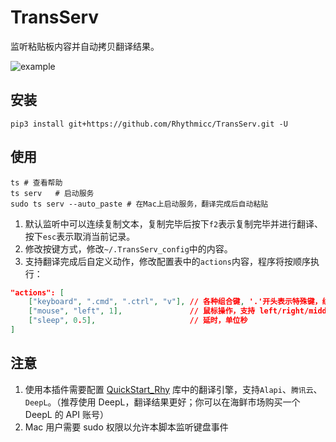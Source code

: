 # TransServ

监听粘贴板内容并自动拷贝翻译结果。

![example](https://cos.rhythmlian.cn/ImgBed/579ccb0a5e33aca05e88ee5928524788.png)

## 安装

```shell
pip3 install git+https://github.com/Rhythmicc/TransServ.git -U
```

## 使用

```shell
ts # 查看帮助
ts serv   # 启动服务
sudo ts serv --auto_paste # 在Mac上启动服务，翻译完成后自动粘贴
```

1. 默认监听中可以连续复制文本，复制完毕后按下`f2`表示复制完毕并进行翻译、按下`esc`表示取消当前记录。
2. 修改按键方式，修改`~/.TransServ_config`中的内容。
3. 支持翻译完成后自定义动作，修改配置表中的`actions`内容，程序将按顺序执行：

```json
"actions": [
    ["keyboard", ".cmd", ".ctrl", "v"], // 各种组合键, '.'开头表示特殊键，组合键长度不限
    ["mouse", "left", 1],               // 鼠标操作，支持 left/right/middle，1表示点击次数
    ["sleep", 0.5],                     // 延时，单位秒
]
```

## 注意

1. 使用本插件需要配置 [QuickStart_Rhy](https://github.com/Rhythmicc/qs) 库中的翻译引擎，支持`Alapi`、`腾讯云`、`DeepL`。（推荐使用 DeepL，翻译结果更好；你可以在海鲜市场购买一个 DeepL 的 API 账号）
2. Mac 用户需要 sudo 权限以允许本脚本监听键盘事件
